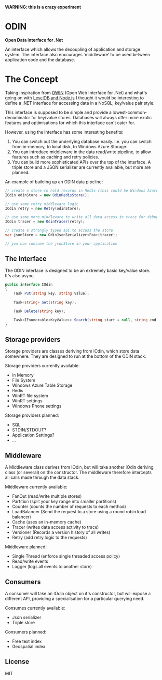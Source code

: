  __WARNING: this is a crazy experiment__

# ODIN

__Open Data Interface for .Net__

An interface which allows the decoupling of application and storage system. The interface also encourages 'middleware' to be used between application code and the database.

# The Concept

Taking inspiration from [OWIN](http://owin.org/) (Open Web Interface for .Net) and what's going on with [LevelDB and Node.js](https://github.com/rvagg/node-levelup) I thought it would be interesting to define a .NET interface for accessing data in a NoSQL, key/value pair style.

This interface is supposed to be simple and provide a lowest-common-denominator for key/value stores. Databases will always offer more exotic features and optimisations for which this interface can't cater for.

However, using the interface has some interesting benefits:

1. You can switch out the underlying database easily. i.e. you can switch from in-memory, to local disk, to Windows Azure Storage.
1. You can introduce middleware in the data read/write pipeline, to allow features such as caching and retry policies.
1. You can build more sophisticated APIs over the top of the interface. A triple store and a JSON serializer are currently available, but more are planned.

An example of building up an ODIN data pipeline:

```cs
// create a store to hold records in Redis (this could be Windows Azure, in-memory or files)
IOdin odinStore = new OdinRedisStore();

// use some retry middleware logic
IOdin retry = new Retry(odinStore);

// use some more middleware to write all data access to trace for debugging
IOdin tracer = new OdinTracer(retry);

// create a strongly typed api to access the store
var jsonStore = new OdinJsonSerializer<Foo>(tracer);

// you now consume the jsonStore in your application
```

## The Interface

The ODIN interface is designed to be an extremely basic key/value store. It's also async.

```cs
public interface IOdin
{
    Task Put(string key, string value);
    
    Task<string> Get(string key);

    Task Delete(string key);

    Task<IEnumerable<KeyValue>> Search(string start = null, string end = null);
}
```

## Storage providers

Storage providers are classes deriving from IOdin, which store data somewhere. They are designed to run at the bottom of the ODIN stack.

Storage providers currently available:

* In Memory
* File System
* Windows Azure Table Storage
* Redis
* WinRT file system
* WinRT settings
* Windows Phone settings

Storage providers planned:

* SQL
* STDIN/STDOUT?
* Application Settings?
* ...

## Middleware

A Middleware class derives from IOdin, but will take another IOdin deriving class (or several) on the constructor. The middleware therefore intercepts all calls made through the data stack.

Middleware currently available:

* FanOut (read/write multiple stores)
* Partition (split your key range into smaller partitions)
* Counter (counts the number of requests to each method)
* LoadBalancer (Send the request to a store using a round robin load balancer)
* Cache (uses an in-memory cache)
* Tracer (writes data access activity to trace)
* Versioner (Records a version history of all writes)
* Retry (add retry logic to the requests)

Middleware planned:

* Single Thread (enforce single threaded access policy)
* Read/write events
* Logger (logs all events to another store)

## Consumers

A consumer will take an IOdin object on it's constructor, but will expose a different API, providing a specialisation for a particular querying need.

Consumes currently available:

* Json serializer
* Triple store

Consumers planned:

* Free text index
* Geospatial index

## License

MIT
